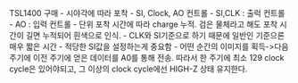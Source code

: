 TSL1400 구매
    - 시야각에 따라 포착
    - SI, Clock, AO 컨트롤
      - SI,CLK : 출럭 컨트롤
      - AO : 입력 컨트롤
    - 단위 포착 시간에 따라 charge 누적. 검은 물체라고 해도 포착 시간이 길면 누적되어 흰색으로 인식.
      - CLK와 SI기준으로 하기 때문에 일반인 기준으론 매우 짧은 시간
      - 적당한 SI값을 설정하는게 중요함
    - 어떤 순간의 이미지를 획득->다음 주기에 이전 주기에 얻은 데이터를 A0를 통해 전송. 따라서 한 주기에 최소 129 clock cycle은 있어야되고, 그 이상의 clock cycle에선 HIGH-Z 상태 유지한다.